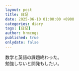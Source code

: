 ```yaml
---
layout: post
title: 日記
date: 2025-06-10 01:00:00 +0900
categories: diary
tags: [日記]
author: hrmcngs
published: true
onlydate: false
---
```

数学と英語の課題終わった。  
勉強しないと開発もしたい。  
